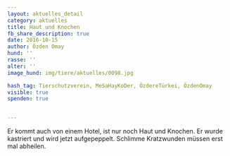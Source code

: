 ```yaml
---
layout: aktuelles_detail
category: aktuelles
title: Haut und Knochen
fb_share_description: true
date: 2016-10-15
author: Özden Omay
hund: ''
rasse: ''
alter: ''
image_hund: img/tiere/aktuelles/0098.jpg

hash_tag: Tierschutzverein, MeSaHayKoDer, ÖzdereTürkei, ÖzdenOmay
visible: true
spenden: true


---
```


Er kommt auch von einem Hotel, ist nur noch Haut und Knochen. Er wurde kastriert und wird jetzt aufgepeppelt.
Schlimme Kratzwunden müssen erst mal abheilen.